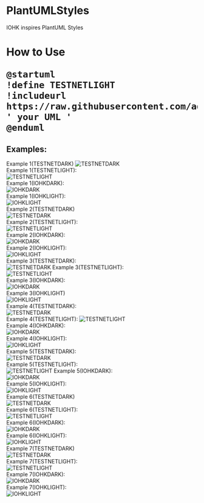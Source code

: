 # PlantUMLStyles
IOHK inspires PlantUML Styles

<h1>How to Use

```plantuml
@startuml
!define TESTNETLIGHT
!includeurl https://raw.githubusercontent.com/adrian052/PlantUMLStyles/master/iohkStyle.puml
' your UML '
@enduml
```

Examples:
--------------------------------------------------
Example 1(TESTNETDARK)
![TESTNETDARK](https://github.com/adrian052/PlantUMLStyles/blob/master/images/prueba1.puml.TESTNETDARK.svg)  
Example 1(TESTNETLIGHT):  
![TESTNETLIGHT](https://github.com/adrian052/PlantUMLStyles/blob/master/images/prueba1.puml.TESTNETLIGHT.svg)  
Example 1(IOHKDARK):   
![IOHKDARK](https://github.com/adrian052/PlantUMLStyles/blob/master/images/prueba1.puml.IOHKDARK.svg)  
Example 1(IOHKLIGHT):  
![IOHKLIGHT](https://github.com/adrian052/PlantUMLStyles/blob/master/images/prueba1.puml.IOHKLIGHT.svg)  
Example 2(TESTNETDARK)  
![TESTNETDARK](https://github.com/adrian052/PlantUMLStyles/blob/master/images/prueba2.puml.TESTNETDARK.svg)  
Example 2(TESTNETLIGHT):  
![TESTNETLIGHT](https://github.com/adrian052/PlantUMLStyles/blob/master/images/prueba2.puml.TESTNETLIGHT.svg)   
Example 2(IOHKDARK):  
![IOHKDARK](https://github.com/adrian052/PlantUMLStyles/blob/master/images/prueba2.puml.IOHKDARK.svg)    
Example 2(IOHKLIGHT):   
![IOHKLIGHT](https://github.com/adrian052/PlantUMLStyles/blob/master/images/prueba2.puml.IOHKLIGHT.svg)   
Example 3(TESTNETDARK):  
![TESTNETDARK](https://github.com/adrian052/PlantUMLStyles/blob/master/images/prueba3.puml.TESTNETDARK.svg)
Example 3(TESTNETLIGHT):  
![TESTNETLIGHT](https://github.com/adrian052/PlantUMLStyles/blob/master/images/prueba3.puml.TESTNETLIGHT.svg)  
Example 3(IOHKDARK):  
![IOHKDARK](https://github.com/adrian052/PlantUMLStyles/blob/master/images/prueba3.puml.IOHKDARK.svg)  
Example 3(IOHKLIGHT)  
![IOHKLIGHT](https://github.com/adrian052/PlantUMLStyles/blob/master/images/prueba3.puml.IOHKLIGHT.svg)  
Example 4(TESTNETDARK):  
![TESTNETDARK](https://github.com/adrian052/PlantUMLStyles/blob/master/images/prueba4.puml.TESTNETDARK.svg)  
Example 4(TESTNETLIGHT): 
![TESTNETLIGHT](https://github.com/adrian052/PlantUMLStyles/blob/master/images/prueba4.puml.TESTNETLIGHT.svg)   
Example 4(IOHKDARK):  
![IOHKDARK](https://github.com/adrian052/PlantUMLStyles/blob/master/images/prueba4.puml.IOHKDARK.svg)   
Example 4(IOHKLIGHT):  
![IOHKLIGHT](https://github.com/adrian052/PlantUMLStyles/blob/master/images/prueba4.puml.IOHKLIGHT.svg)  
Example 5(TESTNETDARK):  
![TESTNETDARK](https://github.com/adrian052/PlantUMLStyles/blob/master/images/prueba5.puml.TESTNETDARK.svg)  
Example 5(TESTNETLIGHT):  
![TESTNETLIGHT](https://github.com/adrian052/PlantUMLStyles/blob/master/images/prueba5.puml.TESTNETLIGHT.svg) 
Example 5(IOHKDARK):  
![IOHKDARK](https://github.com/adrian052/PlantUMLStyles/blob/master/images/prueba5.puml.IOHKDARK.svg)  
Example 5(IOHKLIGHT):  
![IOHKLIGHT](https://github.com/adrian052/PlantUMLStyles/blob/master/images/prueba5.puml.IOHKLIGHT.svg)  
Example 6(TESTNETDARK)  
![TESTNETDARK](https://github.com/adrian052/PlantUMLStyles/blob/master/images/prueba6.puml.TESTNETDARK.svg)  
Example 6(TESTNETLIGHT):  
![TESTNETLIGHT](https://github.com/adrian052/PlantUMLStyles/blob/master/images/prueba6.puml.TESTNETLIGHT.svg)  
Example 6(IOHKDARK):   
![IOHKDARK](https://github.com/adrian052/PlantUMLStyles/blob/master/images/prueba6.puml.IOHKDARK.svg)  
Example 6(IOHKLIGHT):  
![IOHKLIGHT](https://github.com/adrian052/PlantUMLStyles/blob/master/images/prueba6.puml.IOHKLIGHT.svg)  
Example 7(TESTNETDARK)  
![TESTNETDARK](https://github.com/adrian052/PlantUMLStyles/blob/master/images/prueba7.puml.TESTNETDARK.svg)  
Example 7(TESTNETLIGHT):   
![TESTNETLIGHT](https://github.com/adrian052/PlantUMLStyles/blob/master/images/prueba7.puml.TESTNETLIGHT.svg)  
Example 7(IOHKDARK):   
![IOHKDARK](https://github.com/adrian052/PlantUMLStyles/blob/master/images/prueba7.puml.IOHKDARK.svg)  
Example 7(IOHKLIGHT):   
![IOHKLIGHT](https://github.com/adrian052/PlantUMLStyles/blob/master/images/prueba7.puml.IOHKLIGHT.svg)  